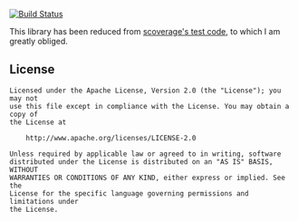 [![Build Status](https://travis-ci.org/CANVE/compiler-plugin-unit-test-lib.svg)](https://travis-ci.org/CANVE/compiler-plugin-unit-test-lib)

This library has been reduced from [scoverage's test code](https://github.com/scoverage/scalac-scoverage-plugin/tree/master/scalac-scoverage-plugin/src/test/scala/scoverage), to which I am greatly obliged.

## License
```
Licensed under the Apache License, Version 2.0 (the "License"); you may not
use this file except in compliance with the License. You may obtain a copy of
the License at

    http://www.apache.org/licenses/LICENSE-2.0

Unless required by applicable law or agreed to in writing, software
distributed under the License is distributed on an "AS IS" BASIS, WITHOUT
WARRANTIES OR CONDITIONS OF ANY KIND, either express or implied. See the
License for the specific language governing permissions and limitations under
the License.
```
